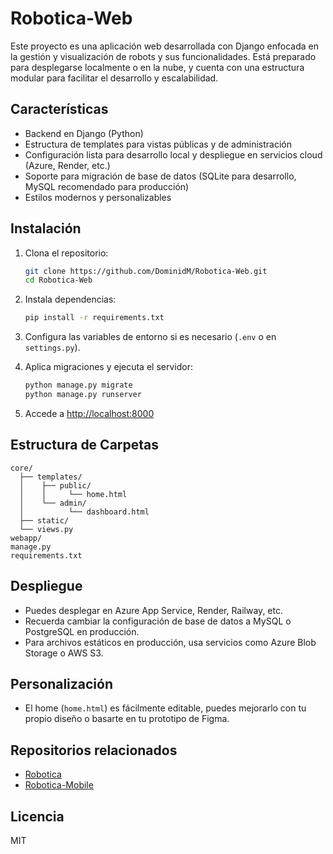 # Robotica-Web

Este proyecto es una aplicación web desarrollada con Django enfocada en la gestión y visualización de robots y sus funcionalidades. Está preparado para desplegarse localmente o en la nube, y cuenta con una estructura modular para facilitar el desarrollo y escalabilidad.

## Características

- Backend en Django (Python)
- Estructura de templates para vistas públicas y de administración
- Configuración lista para desarrollo local y despliegue en servicios cloud (Azure, Render, etc.)
- Soporte para migración de base de datos (SQLite para desarrollo, MySQL recomendado para producción)
- Estilos modernos y personalizables

## Instalación

1. Clona el repositorio:
   ```bash
   git clone https://github.com/DominidM/Robotica-Web.git
   cd Robotica-Web
   ```

2. Instala dependencias:
   ```bash
   pip install -r requirements.txt
   ```

3. Configura las variables de entorno si es necesario (`.env` o en `settings.py`).

4. Aplica migraciones y ejecuta el servidor:
   ```bash
   python manage.py migrate
   python manage.py runserver
   ```

5. Accede a [http://localhost:8000](http://localhost:8000)

## Estructura de Carpetas

```
core/
  ├── templates/
  │    ├── public/
  │    │     └── home.html
  │    └── admin/
  │          └── dashboard.html
  ├── static/
  └── views.py
webapp/
manage.py
requirements.txt
```

## Despliegue

- Puedes desplegar en Azure App Service, Render, Railway, etc.
- Recuerda cambiar la configuración de base de datos a MySQL o PostgreSQL en producción.
- Para archivos estáticos en producción, usa servicios como Azure Blob Storage o AWS S3.

## Personalización

- El home (`home.html`) es fácilmente editable, puedes mejorarlo con tu propio diseño o basarte en tu prototipo de Figma.

## Repositorios relacionados

- [Robotica](https://github.com/DominidM/Robotica)
- [Robotica-Mobile](https://github.com/DominidM/Robotica-Mobile)


## Licencia

MIT
